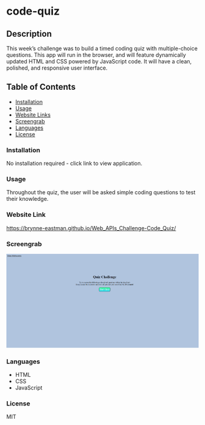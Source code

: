 # code-quiz

## Description
This week’s challenge was to build a timed coding quiz with multiple-choice questions. This app will run in the browser, and will feature dynamically updated HTML and CSS powered by JavaScript code. It will have a clean, polished, and responsive user interface.


## Table of Contents
* [Installation](*installation)
* [Usage](#usage)
* [Website Links](#websiteLinks)
* [Screengrab](#screengrab)
* [Languages](#languages)
* [License](#license)

### Installation
No installation required - click link to view application.

### Usage
Throughout the quiz, the user will be asked simple coding questions to test their knowledge.

### Website Link
https://brynne-eastman.github.io/Web_APIs_Challenge-Code_Quiz/

### Screengrab
![screenshot](./assets/images/code-quiz.png)

### Languages
- HTML
- CSS
- JavaScript

### License
MIT

